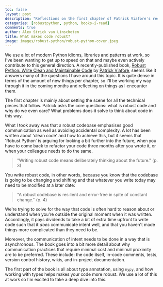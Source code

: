 ```yaml
---
toc: false
layout: post
description: "Reflections on the first chapter of Patrick Viafore's recent book, 'Robust Python'."
categories: [robustpython, python, books-i-read]
comments: true
author: Alex Strick van Linschoten
title: What makes code robust?
image: images/robust-python/robust-python-cover.jpeg
---
```


We use a lot of modern Python idioms, libraries and patterns at work, so I've been wanting to get up to speed on that and maybe even actively contribute to this general direction. A recently-published book, [Robust Python: Write Clean and Maintainable Code](https://www.amazon.com/Robust-Python-Patrick-Viafore-ebook-dp-B09982C9FX/dp/B09982C9FX/ref=mt_other?qid=&me=&tag=soumet-20&_encoding=UTF8) by [Patrick Viafore](https://www.linkedin.com/in/patviafore/), seems like it answers many of the questions I have around this topic. It is quite dense in terms of the amount of new things per chapter, so I'll be working my way through it in the coming months and reflecting on things as I encounter them.

The first chapter is mainly about setting the scene for all the technical pieces that follow. Patrick asks the core questions: what is robust code and why do we even care? What problems does it solve to think about code in this way.

What I took away was that a robust codebase emphasises good communication as well as avoiding accidental complexity. A lot has been written about 'clean code' and how to achieve this, but it seems that 'Robust Python' is arguing for looking a bit further into the future, when you have to come back to refactor your code three months after you wrote it, or when your colleague needs to do the same.

> "Writing robust code means deliberately thinking about the future." (p. 3)

You write robust code, in other words, because you know that the codebase is going to be changing and shifting and that whatever you write today may need to be modified at a later date:

> "A robust codebase is resilient and error-free in spite of constant change." (p. 4)

We're trying to solve for the way that code is often hard to reason about or understand when you're outside the original moment when it was written. Accordingly, it pays dividends to take a bit of extra time upfront to write code such that it *does* communicate intent well, and that you haven't made things more complicated than they need to be. 

Moreover, the communication of intent needs to be done in a way that is asynchronous. The book goes into a bit more detail about why communication practices that require minimal cost and minimal proximity are to be preferred. These include: the code itself, in-code comments, tests, version control history, wikis, and in-project documentation.

The first part of the book is all about type annotation, using `mypy`, and how working with types helps makes your code more robust. We use a lot of this at work so I'm excited to take a deep dive into this.